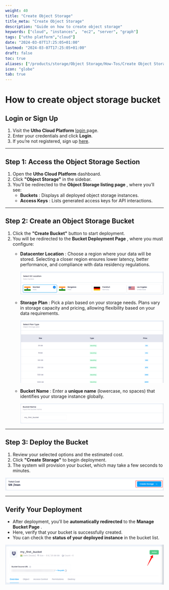 ```yaml
---
weight: 40
title: "Create Object Storage"
title_meta: "Create Object Storage"
description: "Guide on how to create object storage"
keywords: ["cloud", "instances",  "ec2", "server", "graph"]
tags: ["utho platform","cloud"]
date: "2024-03-07T17:25:05+01:00"
lastmod: "2024-03-07T17:25:05+01:00"
draft: false
toc: true
aliases: ["/products/storage/Object Storage/How-Tos/Create Object Storage"]
icon: "globe"
tab: true
---
```




# **How to create object storage bucket**

## **Login or Sign Up**

1. Visit the **Utho Cloud Platform** [login ](https://console.utho.com/login)page.
2. Enter your credentials and click  **Login**.
3. If you’re not registered, sign up [here](https://console.utho.com/signup).

---

## **Step 1: Access the Object Storage Section**

1. Open the **Utho Cloud Platform** dashboard.
2. Click **"Object Storage"** in the sidebar.
3. You’ll be redirected to the  **Object Storage listing page** , where you’ll see:
   * **Buckets** : Displays all deployed object storage instances.
   * **Access Keys** : Lists generated access keys for API interactions.

---

## **Step 2: Create an Object Storage Bucket**

1. Click the **"Create Bucket"** button to start deployment.
2. You will be redirected to the  **Bucket Deployment Page** , where you must configure:
   * **Datacenter Location** : Choose a region where your data will be stored. Selecting a closer region ensures lower latency, better performance, and compliance with data residency regulations.

     ![1743595817490](image/index/1743595817490.png)
   * **Storage Plan** : Pick a plan based on your storage needs. Plans vary in storage capacity and pricing, allowing flexibility based on your data requirements.

     ![1743595842738](image/index/1743595842738.png)
   * **Bucket Name** : Enter a **unique name** (lowercase, no spaces) that identifies your storage instance globally.

     ![1743595914426](image/index/1743595914426.png)

---

## **Step 3: Deploy the Bucket**

1. Review your selected options and the estimated cost.
2. Click **"Create Storage"** to begin deployment.
3. The system will provision your bucket, which may take a few seconds to minutes.

![1743596050090](image/index/1743596050090.png)

---

## **Verify Your Deployment**

* After deployment, you’ll be **automatically redirected** to the  **Manage Bucket Page** .
* Here, verify that your bucket is successfully created.
* You can check the **status of your deployed instance** in the bucket list.

![1743596188437](image/index/1743596188437.png)
